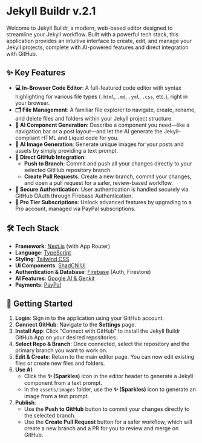 # Jekyll Buildr v.2.1

Welcome to Jekyll Buildr, a modern, web-based editor designed to streamline your Jekyll workflow. Built with a powerful tech stack, this application provides an intuitive interface to create, edit, and manage your Jekyll projects, complete with AI-powered features and direct integration with GitHub.

## ✨ Key Features

*   **💻 In-Browser Code Editor**: A full-featured code editor with syntax highlighting for various file types (`.html`, `.md`, `.yml`, `.css`, etc.), right in your browser.
*   **🗂️ File Management**: A familiar file explorer to navigate, create, rename, and delete files and folders within your Jekyll project structure.
*   **🤖 AI Component Generation**: Describe a component you need—like a navigation bar or a post layout—and let the AI generate the Jekyll-compliant HTML and Liquid code for you.
*   **🎨 AI Image Generation**: Generate unique images for your posts and assets by simply providing a text prompt.
*   **🚀 Direct GitHub Integration**:
    *   **Push to Branch**: Commit and push all your changes directly to your selected GitHub repository branch.
    *   **Create Pull Requests**: Create a new branch, commit your changes, and open a pull request for a safer, review-based workflow.
*   **🔐 Secure Authentication**: User authentication is handled securely via GitHub OAuth through Firebase Authentication.
*   **👑 Pro Tier Subscriptions**: Unlock advanced features by upgrading to a Pro account, managed via PayPal subscriptions.

## 🛠️ Tech Stack

*   **Framework**: [Next.js](https://nextjs.org/) (with App Router)
*   **Language**: [TypeScript](https://www.typescriptlang.org/)
*   **Styling**: [Tailwind CSS](https://tailwindcss.com/)
*   **UI Components**: [ShadCN UI](https://ui.shadcn.com/)
*   **Authentication & Database**: [Firebase](https://firebase.google.com/) (Auth, Firestore)
*   **AI Features**: [Google AI & Genkit](https://firebase.google.com/docs/genkit)
*   **Payments**: [PayPal](https://www.paypal.com/)

## 🚀 Getting Started

1.  **Login**: Sign in to the application using your GitHub account.
2.  **Connect GitHub**: Navigate to the **Settings** page.
3.  **Install App**: Click "Connect with GitHub" to install the Jekyll Buildr GitHub App on your desired repositories.
4.  **Select Repo & Branch**: Once connected, select the repository and the primary branch you want to work on.
5.  **Edit & Create**: Return to the main editor page. You can now edit existing files or create new files and folders.
6.  **Use AI**:
    *   Click the **✨ (Sparkles)** icon in the editor header to generate a Jekyll component from a text prompt.
    *   In the `assets/images` folder, use the **✨ (Sparkles)** icon to generate an image from a text prompt.
7.  **Publish**:
    *   Use the **Push to GitHub** button to commit your changes directly to the selected branch.
    *   Use the **Create Pull Request** button for a safer workflow, which will create a new branch and a PR for you to review and merge on GitHub.
